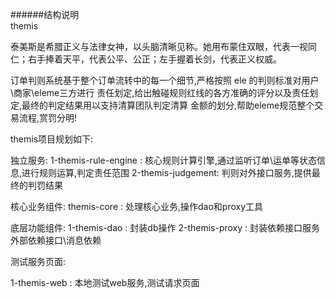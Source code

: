 ######结构说明  
themis
 
泰美斯是希腊正义与法律女神，以头脑清晰见称。她用布蒙住双眼，代表一视同仁；右手捧着天平，代表公平、公正；左手握着长剑，代表正义权威。

<p>
<p>

订单判则系统基于整个订单流转中的每一个细节,严格按照 ele 的判则标准对用户\商家\eleme三方进行
责任划定,给出触碰规则红线的各方准确的评分以及责任划定,最终的判定结果用以支持清算团队判定清算
金额的划分,帮助eleme规范整个交易流程,赏罚分明!

themis项目规划如下:

独立服务:
1-themis-rule-engine :  核心规则计算引擎,通过监听订单\运单等状态信息,进行规则运算,判定责任范围
2-themis-judgement: 判则对外接口服务,提供最终的判罚结果

核心业务组件: 
themis-core : 处理核心业务,操作dao和proxy工具

底层功能组件:
1-themis-dao : 封装db操作
2-themis-proxy : 封装依赖接口服务  外部依赖接口\消息依赖

测试服务页面:
 
1-themis-web  :  本地测试web服务,测试请求页面 